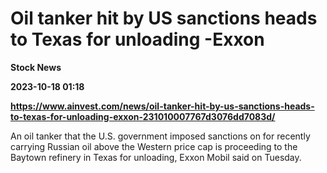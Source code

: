 # Oil tanker hit by US sanctions heads to Texas for unloading -Exxon
**Stock News**

**2023-10-18 01:18**

**https://www.ainvest.com/news/oil-tanker-hit-by-us-sanctions-heads-to-texas-for-unloading-exxon-231010007767d3076dd7083d/**

An oil tanker that the U.S. government imposed sanctions on for recently carrying Russian oil above the Western price cap is proceeding to the Baytown refinery in Texas for unloading, Exxon Mobil said on Tuesday.